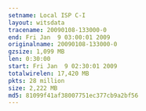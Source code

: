 ```yaml
---
setname: Local ISP C-I
layout: witsdata
tracename: 20090108-133000-0
end: Fri Jan  9 03:00:01 2009
originalname: 20090108-133000-0
gzsize: 1,099 MB
len: 0:30:00
start: Fri Jan  9 02:30:01 2009
totalwirelen: 17,420 MB
pkts: 28 million
size: 2,222 MB
md5: 81099f41af38007751ec377cb9a2bf56
---
```

